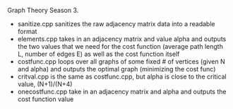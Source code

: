 Graph Theory Season 3.
* sanitize.cpp sanitizes the raw adjacency matrix data into a readable format
* elements.cpp takes in an adjacency matrix and value alpha and outputs the two values that we need for the cost function (average path length L, number of edges E) as well as the cost function itself
* costfunc.cpp loops over all graphs of some fixed # of vertices (given N and alpha) and outputs the optimal graph (minimizing the cost func)
* critval.cpp is the same as costfunc.cpp, but alpha is close to the critical value, (N+1)/(N+4)
* onecostfunc.cpp take in an adjacency matrix and alpha and outputs the cost function value